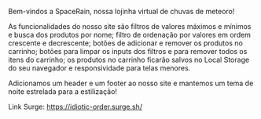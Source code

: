 Bem-vindos a SpaceRain, nossa lojinha virtual de chuvas de meteoro!

As funcionalidades do nosso site são filtros de valores máximos e mínimos e busca dos produtos por nome; filtro de ordenação por valores em ordem crescente e decrescente; botões de adicionar e remover os produtos no carrinho; botões para limpar os inputs dos filtros e para remover todos os itens do carrinho; os produtos no carrinho ficarão salvos no Local Storage do seu navegador e responsividade para telas menores.

Adicionamos um header e um footer ao nosso site e mantemos um tema de noite estrelada para a estilização!

Link Surge: https://idiotic-order.surge.sh/